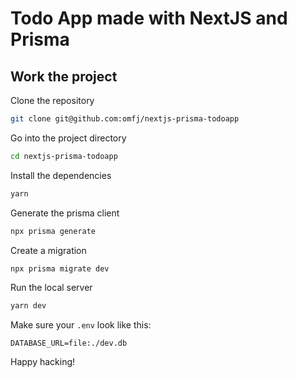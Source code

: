 # Todo App made with NextJS and Prisma

## Work the project

Clone the repository

```sh
git clone git@github.com:omfj/nextjs-prisma-todoapp
```

Go into the project directory

```sh
cd nextjs-prisma-todoapp
```

Install the dependencies

```sh
yarn
```

Generate the prisma client

```sh
npx prisma generate
```

Create a migration

```sh
npx prisma migrate dev
```

Run the local server

```sh
yarn dev
```

Make sure your `.env` look like this:

```env
DATABASE_URL=file:./dev.db
```

Happy hacking!
